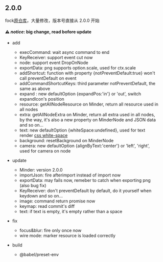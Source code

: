 ## 2.0.0

fock[原仓库](https://github.com/fex-team/kityminder-core)，大量修改，版本号直接从 2.0.0 开始

#### ⚠ _notice_: big change, read bofore update

- add
  - execCommand: wait async command to end
  - KeyReceiver: support event cut now
  - node: support event DropOnNode
  - exportData: png supports option.scale, used for ctx.scale
  - addShortcut: function with property {notPreventDefault:true} won't call preventDefault on event
  - addCommandShortcutKeys: third parameter notPreventDefault, the same as above
  - expand : new defaultOption {expandPos:'in'} or 'out', switch expandIcon's position
  - resource: getAllNodeResource on Minder, return all resource used in all nodes
  - extra: getAllNodeExtra on Minder, return all extra used in all nodes, by the way, it's also a new property on MinderNode and JSON data and so on...
  - text: new defaultOption {whiteSpace:undefined}, used for text render [css white-space](https://developer.mozilla.org/en-US/docs/Web/CSS/white-space)
  - background: resetBackground on MinderNode
  - camera: new defaultOption {alignByText:'center'} or 'left', 'right', used for camera on node

- update
  - Minder: version 2.0.0
  - importJson: fire afterimport instead of import now
  - exportData: may fails now, remeber to catch when exporting png (also bug fix)
  - KeyReceiver: don't preventDefault by default, do it yourself when keydown and so on...
  - image: command return promise now
  - keymap: read commit's diff
  - text: if text is empty, it's empty rather than a space

- fix
  - focus&blur: fire only once now
  - wire mode: marker resource is loaded correctly

- build
  - @babel/preset-env
